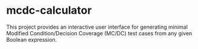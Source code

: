 # mcdc-calculator
This project provides an interactive user interface for generating minimal Modified Condition/Decision Coverage (MC/DC) test cases from any given Boolean expression.

